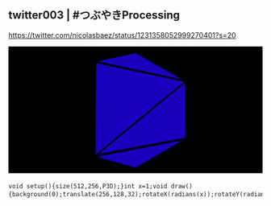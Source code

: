 ## twitter003 | #つぶやきProcessing 
https://twitter.com/nicolasbaez/status/1231358052999270401?s=20

![twitter](https://github.com/nicolasbaez/twitter003/blob/master/twitter003.gif)
```processing
void setup(){size(512,256,P3D);}int x=1;void draw(){background(0);translate(256,128,32);rotateX(radians(x));rotateY(radians(x/2));x+=map(sin(radians(x)),-1,1,1,16);sphereDetail(3);stroke(0);strokeWeight(random(32));fill(random(256),0,random(256));sphere(99);}
```
